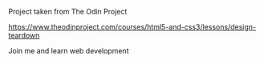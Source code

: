 Project taken from The Odin Project

https://www.theodinproject.com/courses/html5-and-css3/lessons/design-teardown

Join me and learn web development